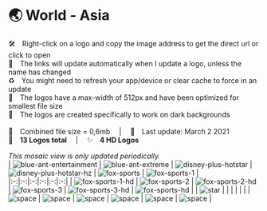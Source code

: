 🌏 World - Asia
===============
🛠 Right-click on a logo and copy the image address to get the direct url or click to open  
🔗 The links will update automatically when I update a logo, unless the name has changed  
♻️ You might need to refresh your app/device or clear cache to force in an update  
📐 The logos have a max-width of 512px and have been optimized for smallest file size  
🖤 The logos are created specifically to work on dark backgrounds  
   
💾 Combined file size = 0,6mb  |  📅 Last update: March 2 2021  
🎨 __13 Logos total__  |  ✨ __4 HD Logos__
   
   
*This mosaic view is only updated periodically.*  
| ![blue-ant-entertainment] | ![blue-ant-extreme] | ![disney-plus-hotstar] | ![disney-plus-hotstar-hz] | ![fox-sports] | ![fox-sports-1] |
|:-:|:-:|:-:|:-:|:-:|:-:|
| ![fox-sports-1-hd] | ![fox-sports-2] | ![fox-sports-2-hd] | ![fox-sports-3] | ![fox-sports-3-hd] | ![fox-sports-hd] |
| ![star] |  |  |  |  |  |
| ![space] | ![space] | ![space] | ![space] | ![space] | ![space] |

[blue-ant-entertainment]:https://raw.githubusercontent.com/Tapiosinn/tv-logos/master/countries/world-asia/blue-ant-entertainment-asi.png
[blue-ant-extreme]:https://raw.githubusercontent.com/Tapiosinn/tv-logos/master/countries/world-asia/blue-ant-extreme-asi.png
[disney-plus-hotstar]:https://raw.githubusercontent.com/Tapiosinn/tv-logos/master/countries/world-asia/disney-plus-hotstar-asi.png
[disney-plus-hotstar-hz]:https://raw.githubusercontent.com/Tapiosinn/tv-logos/master/countries/world-asia/disney-plus-hotstar-hz-asi.png
[fox-sports]:https://raw.githubusercontent.com/Tapiosinn/tv-logos/master/countries/world-asia/fox-sports-asi.png
[fox-sports-1]:https://raw.githubusercontent.com/Tapiosinn/tv-logos/master/countries/world-asia/fox-sports-1-asi.png
[fox-sports-1-hd]:https://raw.githubusercontent.com/Tapiosinn/tv-logos/master/countries/world-asia/fox-sports-1-hd-asi.png
[fox-sports-2]:https://raw.githubusercontent.com/Tapiosinn/tv-logos/master/countries/world-asia/fox-sports-2-asi.png
[fox-sports-2-hd]:https://raw.githubusercontent.com/Tapiosinn/tv-logos/master/countries/world-asia/fox-sports-2-hd-asi.png
[fox-sports-3]:https://raw.githubusercontent.com/Tapiosinn/tv-logos/master/countries/world-asia/fox-sports-3-asi.png
[fox-sports-3-hd]:https://raw.githubusercontent.com/Tapiosinn/tv-logos/master/countries/world-asia/fox-sports-3-hd-asi.png
[fox-sports-hd]:https://raw.githubusercontent.com/Tapiosinn/tv-logos/master/countries/world-asia/fox-sports-hd-asi.png
[star]:https://raw.githubusercontent.com/Tapiosinn/tv-logos/master/countries/world-asia/star-asi.png

[space]:https://raw.githubusercontent.com/Tapiosinn/tv-logos/master/misc/%CE%A9/space-1500.png
